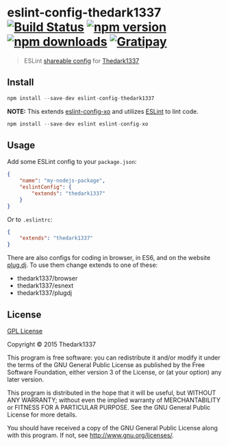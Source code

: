 # eslint-config-thedark1337  [![Build Status](https://img.shields.io/travis/thedark1337/eslint-config-thedark1337.svg)](https://travis-ci.org/thedark1337/eslint-config-thedark1337)   [![npm version](http://img.shields.io/npm/v/eslint-config-thedark1337.svg)](https://npmjs.org/package/eslint-config-thedark1337) [![npm downloads](https://img.shields.io/npm/dm/eslint-config-thedark1337.svg)](https://npmjs.org/package/eslint-config-thedark1337) [![Gratipay](https://img.shields.io/gratipay/thedark1337.svg)](https://www.gratipay.com/thedark1337/)

> ESLint [shareable config](http://eslint.org/docs/developer-guide/shareable-configs.html) for [Thedark1337](https://github.com/thedark1337)

## Install

``` javascript
npm install --save-dev eslint-config-thedark1337
```
**NOTE:** This extends [eslint-config-xo](https://github.com/sindresorhus/eslint-config-xo/) and utilizes [ESLint](https://eslint.org) to lint code.
``` javascript
npm install --save-dev eslint eslint-config-xo
```

## Usage

Add some ESLint config to your `package.json`:

```json
{
    "name": "my-nodejs-package",
    "eslintConfig": {
        "extends": "thedark1337"
    }
}
```

Or to `.eslintrc`:

```json
{
    "extends": "thedark1337"
}
```

There are also configs for coding in browser, in ES6, and on the website [plug.dj](https://plug.dj).
To use them change extends to one of these:

* thedark1337/browser
* thedark1337/esnext
* thedark1337/plugdj

## License

[GPL License](https://github.com/thedark1337/eslint-config-thedark1337/blob/master/LICENSE)

Copyright &copy; 2015 Thedark1337

This program is free software: you can redistribute it and/or modify it under the terms of the GNU General Public License as published by the Free Software Foundation, either version 3 of the License, or (at your option) any later version.

This program is distributed in the hope that it will be useful, but WITHOUT ANY WARRANTY; without even the implied warranty of MERCHANTABILITY or FITNESS FOR A PARTICULAR PURPOSE. See the GNU General Public License for more details.

You should have received a copy of the GNU General Public License along with this program. If not, see http://www.gnu.org/licenses/.
